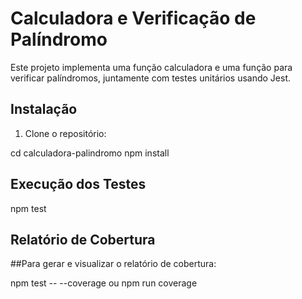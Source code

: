 # Calculadora e Verificação de Palíndromo

Este projeto implementa uma função calculadora e uma função para verificar palíndromos, juntamente com testes unitários usando Jest.

## Instalação

1. Clone o repositório:
   
cd calculadora-palindromo
npm install


## Execução dos Testes

npm test
 
## Relatório de Cobertura
##Para gerar e visualizar o relatório de cobertura:

npm test -- --coverage
ou
npm run coverage
 
